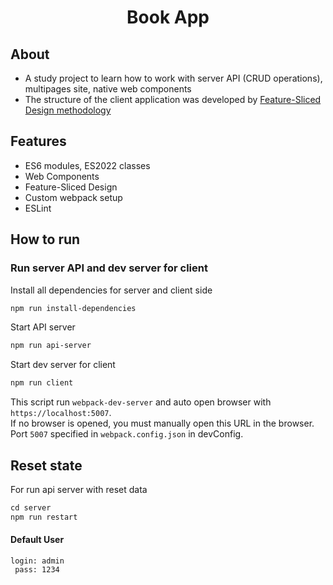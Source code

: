 <h1 align="center">Book App </h1>
<!-- <h3 align="center">
    <a href="https://slice312.github.io/zeon-module-2_MathQuiz/">Visit the live app</a>
</h3> -->

## About
- A study project to learn how to work with server API (CRUD operations),
multipages site, native web components
- The structure of the client application was developed by [Feature-Sliced Design methodology](https://feature-sliced.design/en/)

## Features
- ES6 modules, ES2022 classes
- Web Components
- Feature-Sliced Design
- Custom webpack setup
- ESLint

## How to run
### Run server API and dev server for client
Install all dependencies for server and client side
```sh
npm run install-dependencies
```
Start API server
```sh
npm run api-server
```
Start dev server for client
```sh
npm run client
```

This script run `webpack-dev-server` and auto open browser with `https://localhost:5007`.  
If no browser is opened, you must manually open this URL in the browser.  
Port `5007` specified in `webpack.config.json` in devConfig.


## Reset state
For run api server with reset data
```js
cd server
npm run restart
```

#### Default User
```
login: admin
 pass: 1234
```

